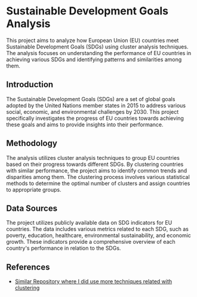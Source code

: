 
# Sustainable Development Goals Analysis

This project aims to analyze how European Union (EU) countries meet Sustainable Development Goals (SDGs) using cluster analysis techniques. The analysis focuses on understanding the performance of EU countries in achieving various SDGs and identifying patterns and similarities among them.

## Introduction
The Sustainable Development Goals (SDGs) are a set of global goals adopted by the United Nations member states in 2015 to address various social, economic, and environmental challenges by 2030. This project specifically investigates the progress of EU countries towards achieving these goals and aims to provide insights into their performance.

## Methodology
The analysis utilizes cluster analysis techniques to group EU countries based on their progress towards different SDGs. By clustering countries with similar performance, the project aims to identify common trends and disparities among them. The clustering process involves various statistical methods to determine the optimal number of clusters and assign countries to appropriate groups.

## Data Sources
The project utilizes publicly available data on SDG indicators for EU countries. The data includes various metrics related to each SDG, such as poverty, education, healthcare, environmental sustainability, and economic growth. These indicators provide a comprehensive overview of each country's performance in relation to the SDGs.

## References
- [Similar Repository where I did use more techniques related with clustering](https://github.com/kottoization/-techniques-of-multidimensional-statistical-analysis)

